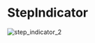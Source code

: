 # StepIndicator
![step_indicator_2](https://user-images.githubusercontent.com/17508872/149780223-671a122d-743e-4d58-8449-a08be630e617.gif)
